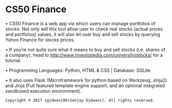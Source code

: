 # CS50 Finance

• CS50 Finance is a web app via which users can manage portfolios of stocks. Not only will this tool allow user to check real stocks (actual prices and portfolios) values, it will also let user buy and sell stocks by querying Yahoo Finance for stocks prices.

• If you’re not quite sure what it means to buy and sell stocks (i.e. shares of a company), head to http://www.investopedia.com/university/stocks/ for a tutorial.

• Programming Languages: Python, HTML & CSS | Database: SQLite

• It also uses Flask (Microframework for python based on Werkzeug, Jinja2) and Jinja (Full featured template engine support, and an optional integrated sandboxed execution environment).

``Copyright © 2017 sgidwani96(Sanjay Gidwani). All rights reserved.``
